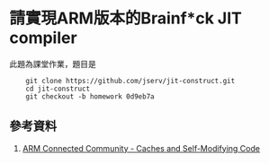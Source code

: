 # 請實現ARM版本的Brainf*ck JIT compiler

此題為課堂作業，題目是


```
    git clone https://github.com/jserv/jit-construct.git
    cd jit-construct
    git checkout -b homework 0d9eb7a
```



## 參考資料

1. [ARM Connected Community - Caches and Self-Modifying Code](http://community.arm.com/groups/processors/blog/2010/02/17/caches-and-self-modifying-code)
